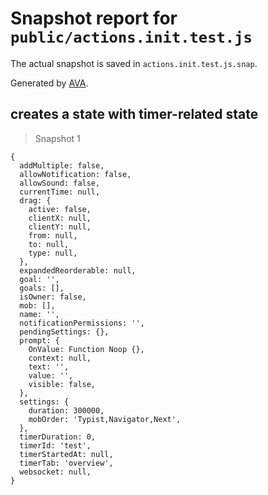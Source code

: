 # Snapshot report for `public/actions.init.test.js`

The actual snapshot is saved in `actions.init.test.js.snap`.

Generated by [AVA](https://avajs.dev).

## creates a state with timer-related state

> Snapshot 1

    {
      addMultiple: false,
      allowNotification: false,
      allowSound: false,
      currentTime: null,
      drag: {
        active: false,
        clientX: null,
        clientY: null,
        from: null,
        to: null,
        type: null,
      },
      expandedReorderable: null,
      goal: '',
      goals: [],
      isOwner: false,
      mob: [],
      name: '',
      notificationPermissions: '',
      pendingSettings: {},
      prompt: {
        OnValue: Function Noop {},
        context: null,
        text: '',
        value: '',
        visible: false,
      },
      settings: {
        duration: 300000,
        mobOrder: 'Typist,Navigator,Next',
      },
      timerDuration: 0,
      timerId: 'test',
      timerStartedAt: null,
      timerTab: 'overview',
      websocket: null,
    }
